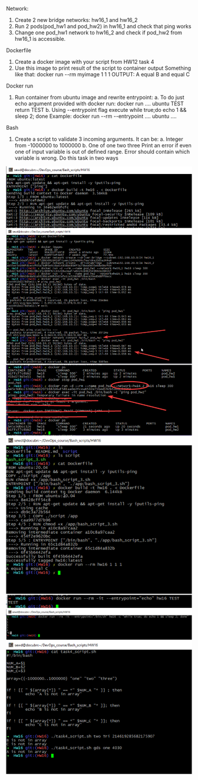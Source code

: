 
  Network:
1.	Create 2 new bridge networks: hw16_1 and hw16_2
2.	Run 2 pods(pod_hw1 and pod_hw2) in hw16_1  and check that ping works
3.	Change one pod_hw1 network to hw16_2 and check if pod_hw2 from hw16_1 is accessible.
  
  Dockerfile
1.	Create a docker image with your script from HW12 task 4
2.	Use this image to print result of the script to container output
Something like that: docker run --rm myimage 1 1 1 OUTPUT: A equal B and equal C

  Docker run
1.	Run container from ubuntu image and rewrite entrypoint:
  a.	To do just echo argument provided with docker run: docker run  …. ubuntu TEST return TEST
  b.	Using --entrypoint flag execute while true;do echo 1 && sleep 2; done
      Example: docker run --rm --entrypoint …. ubuntu ….

  Bash
1.	Create a script to validate 3 incoming arguments. It can be:
    a.	Integer from -1000000 to 1000000
    b.	One of one two three
  Print an error if even one of input variable is out of defined range. Error should contain which variable is wrong.
  Do this task in two ways

![hw16p1_1](https://github.com/Engelko/DevOps_course/blob/HW16/Bash_scripts/HW16/hw16p1_1.png)
![hw16p1_2](https://github.com/Engelko/DevOps_course/blob/HW16/Bash_scripts/HW16/hw16p1_2.png)
![hw16p1_3](https://github.com/Engelko/DevOps_course/blob/HW16/Bash_scripts/HW16/hw16p1_3.png)
![hw16p2](https://github.com/Engelko/DevOps_course/blob/HW16/Bash_scripts/HW16/hw16p2.png)
![hw16p3_1](https://github.com/Engelko/DevOps_course/blob/HW16/Bash_scripts/HW16/hw16p3_1.png)
![hw16p3_1](https://github.com/Engelko/DevOps_course/blob/HW16/Bash_scripts/HW16/hw16p3_2.png)
![hw16p4_1](https://github.com/Engelko/DevOps_course/blob/HW16/Bash_scripts/HW16/hw16p4_1.png)
